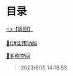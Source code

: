 # 目录  


[👈【返回】](/--目录--/dotnet/CSharp笔记/C#基础/--目录--C#基础)  


[📜C#实用功能](/dotnet/CSharp笔记/C#基础/其他/C#实用功能)  

[📜名称空间](/dotnet/CSharp笔记/C#基础/其他/名称空间)  







> 2023/8/15 14:18:53
